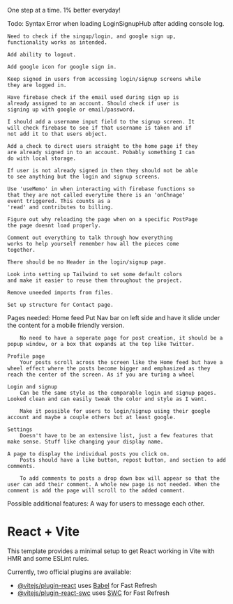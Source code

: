 One step at a time. 1% better everyday!

Todo:
    Syntax Error when loading LoginSignupHub after adding console 
    log.

    Need to check if the singup/login, and google sign up, 
    functionality works as intended.

    Add ability to logout. 

    Add google icon for google sign in. 

    Keep signed in users from accessing login/signup screens while
    they are logged in.

    Have firebase check if the email used during sign up is
    already assigned to an account. Should check if user is 
    signing up with google or email/password.

    I should add a username input field to the signup screen. It 
    will check firebase to see if that username is taken and if 
    not add it to that users object.

    Add a check to direct users straight to the home page if they 
    are already signed in to an account. Pobably something I can 
    do with local storage.

    If user is not already signed in then they should not be able
    to see anything but the login and signup screens.

    Use 'useMemo' in when interacting with firebase functions so 
    that they are not called everytime there is an 'onChnage' 
    event triggered. This counts as a 
    'read' and contributes to billing.

    Figure out why reloading the page when on a specific PostPage 
    the page doesnt load properly.

    Comment out everything to talk through how everything 
    works to help yourself remember how all the pieces come 
    together.
    
    There should be no Header in the login/signup page.

    Look into setting up Tailwind to set some default colors
    and make it easier to reuse them throughout the project.

    Remove uneeded imports from files.

    Set up structure for Contact page.

Pages needed:
    Home feed
        Put Nav bar on left side and have it slide under the content for a mobile friendly version.

        No need to have a seperate page for post creation, it should be a popup window, or a box that expands at the top like Twitter.

    Profile page
        Your posts scroll across the screen like the Home feed but have a wheel effect where the posts become bigger and emphasized as they reach the center of the screen. As if you are turing a wheel

    Login and signup
        Can be the same style as the comparable login and signup pages. Looked clean and can easily tweak the color and style as I want.

        Make it possible for users to login/signup using their google account and maybe a couple others but at least google.

    Settings
        Doesn't have to be an extensive list, just a few features that make sense. Stuff like changing your display name.

    A page to display the individual posts you click on.
        Posts should have a like button, repost button, and section to add comments.

        To add comments to posts a drop down box will appear so that the user can add their comment. A whole new page is not needed. When the comment is add the page will scroll to the added comment.

Possible additional features:
    A way for users to message each other.

# React + Vite

This template provides a minimal setup to get React working in Vite with HMR and some ESLint rules.

Currently, two official plugins are available:

- [@vitejs/plugin-react](https://github.com/vitejs/vite-plugin-react/blob/main/packages/plugin-react/README.md) uses [Babel](https://babeljs.io/) for Fast Refresh
- [@vitejs/plugin-react-swc](https://github.com/vitejs/vite-plugin-react-swc) uses [SWC](https://swc.rs/) for Fast Refresh